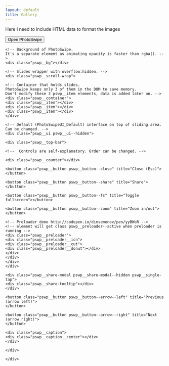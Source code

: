 ```yaml
---
layout: default
title: Gallery
---
```


Here I need to include HTML data to format the images

<button id="btn">Open PhotoSwipe</button>

<!-- Root element of PhotoSwipe. Must have class pswp. -->
<div class="pswp" tabindex="-1" role="dialog" aria-hidden="true">

	<!-- Background of PhotoSwipe. 
	It's a separate element as animating opacity is faster than rgba(). -->
	<div class="pswp__bg"></div>

	<!-- Slides wrapper with overflow:hidden. -->
	<div class="pswp__scroll-wrap">

	<!-- Container that holds slides. 
	PhotoSwipe keeps only 3 of them in the DOM to save memory.
	Don't modify these 3 pswp__item elements, data is added later on. -->
	<div class="pswp__container">
	<div class="pswp__item"></div>
	<div class="pswp__item"></div>
	<div class="pswp__item"></div>
	</div>

	<!-- Default (PhotoSwipeUI_Default) interface on top of sliding area. Can be changed. -->
	<div class="pswp__ui pswp__ui--hidden">

	<div class="pswp__top-bar">

	<!--  Controls are self-explanatory. Order can be changed. -->

	<div class="pswp__counter"></div>

	<button class="pswp__button pswp__button--close" title="Close (Esc)"></button>

	<button class="pswp__button pswp__button--share" title="Share"></button>

	<button class="pswp__button pswp__button--fs" title="Toggle fullscreen"></button>

	<button class="pswp__button pswp__button--zoom" title="Zoom in/out"></button>

	<!-- Preloader demo http://codepen.io/dimsemenov/pen/yyBWoR -->
	<!-- element will get class pswp__preloader--active when preloader is running -->
	<div class="pswp__preloader">
	<div class="pswp__preloader__icn">
	<div class="pswp__preloader__cut">
	<div class="pswp__preloader__donut"></div>
	</div>
	</div>
	</div>
	</div>

	<div class="pswp__share-modal pswp__share-modal--hidden pswp__single-tap">
	<div class="pswp__share-tooltip"></div> 
	</div>

	<button class="pswp__button pswp__button--arrow--left" title="Previous (arrow left)">
	</button>

	<button class="pswp__button pswp__button--arrow--right" title="Next (arrow right)">
	</button>

	<div class="pswp__caption">
	<div class="pswp__caption__center"></div>
	</div>

	</div>

	</div>

</div>

<script>
	var openPhotoSwipe = function() {
		var pswpElement = document.querySelectorAll('.pswp')[0];

    // build items array
    var items = [
    {
    	src: 'https://placekitten.com/964/1024',
    	w: 964,
    	h: 1024
    },
    {
    	src: 'https://placekitten.com/1000/700',
    	w: 1000,
    	h: 700    
    },
    {
    	src: 'images/lrg-res/Thesis_004.jpg',
    	w: 3820,
    	h: 6000
    }
    ];

    // define options (if needed)
    var options = {
             // history & focus options are disabled on CodePen        
             history: false,
             focus: false,

             showAnimationDuration: 0,
             hideAnimationDuration: 0

         };

         var gallery = new PhotoSwipe( pswpElement, PhotoSwipeUI_Default, items, options);
         gallery.init();
     };

     document.getElementById('btn').onclick = openPhotoSwipe;
 </script>